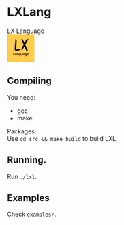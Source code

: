 # LXLang
LX Language<br/>
<img src="LXL.png" alt="LXL Logo" width="64"/>

## Compiling
You need:
* gcc
* make

Packages.<br/>
Use `cd src && make build` to build LXL.

## Running.
Run `./lxl`.

## Examples
Check `examples/`.
